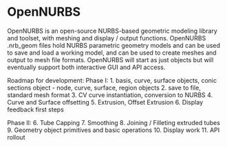 OpenNURBS
=========

OpenNURBS is an open-source NURBS-based geometric modeling library and toolset, 
with meshing and display / output functions. OpenNURBS .nrb_geom files hold
NURBS parametric geometry models and can be used to save and load a working model,
and can be used to create meshes and output to mesh file formats. OpenNURBS will
start as just objects but will eventually support both interactive GUI and API access.

Roadmap for development:
  Phase I:
    1. basis, curve, surface objects, conic sections object
       - node, curve, surface, region objects
    2. save to file, standard mesh format
    3. CV curve instantiation, conversion to NURBS
    4. Curve and Surface offsetting
    5. Extrusion, Offset Extrusion
    6. Display feedback first steps

  Phase II:
    6. Tube Capping
    7. Smoothing
    8. Joining / Filleting extruded tubes
    9. Geometry object primitives and basic operations
    10. Display work 
    11. API rollout


